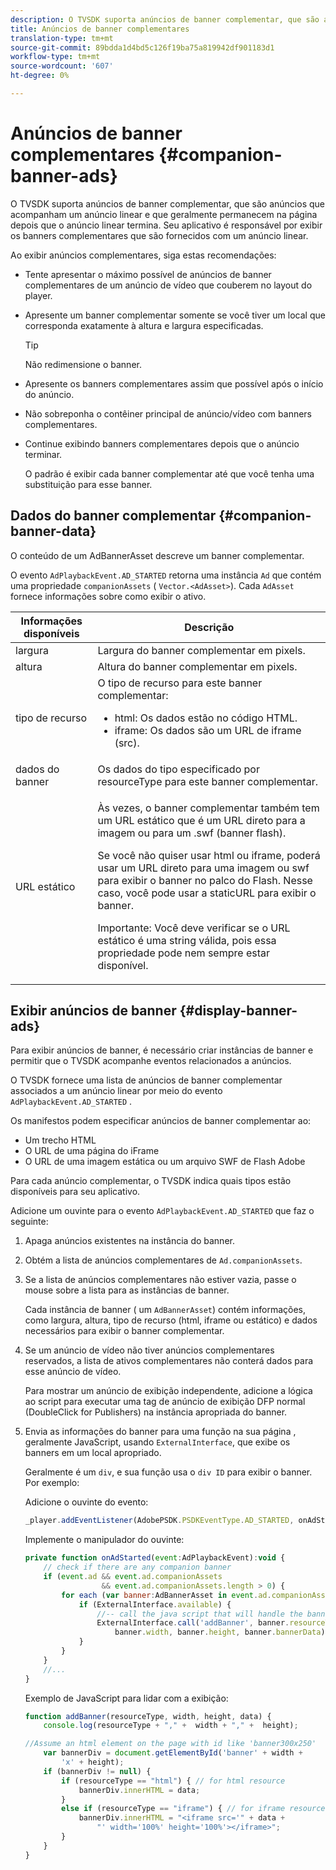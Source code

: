 ```yaml
---
description: O TVSDK suporta anúncios de banner complementar, que são anúncios que acompanham um anúncio linear e que geralmente permanecem na página depois que o anúncio linear termina. Seu aplicativo é responsável por exibir os banners complementares que são fornecidos com um anúncio linear.
title: Anúncios de banner complementares
translation-type: tm+mt
source-git-commit: 89bdda1d4bd5c126f19ba75a819942df901183d1
workflow-type: tm+mt
source-wordcount: '607'
ht-degree: 0%

---
```



# Anúncios de banner complementares {#companion-banner-ads}

O TVSDK suporta anúncios de banner complementar, que são anúncios que acompanham um anúncio linear e que geralmente permanecem na página depois que o anúncio linear termina. Seu aplicativo é responsável por exibir os banners complementares que são fornecidos com um anúncio linear.

Ao exibir anúncios complementares, siga estas recomendações:

* Tente apresentar o máximo possível de anúncios de banner complementares de um anúncio de vídeo que couberem no layout do player.
* Apresente um banner complementar somente se você tiver um local que corresponda exatamente à altura e largura especificadas.

   >[!TIP]
   >
   >Não redimensione o banner.

* Apresente os banners complementares assim que possível após o início do anúncio.
* Não sobreponha o contêiner principal de anúncio/vídeo com banners complementares.
* Continue exibindo banners complementares depois que o anúncio terminar.

   O padrão é exibir cada banner complementar até que você tenha uma substituição para esse banner.

## Dados do banner complementar {#companion-banner-data}

O conteúdo de um AdBannerAsset descreve um banner complementar.

<!--<a id="section_D730B4FD6FD749E9860B6A07FC110552"></a>-->

O evento `AdPlaybackEvent.AD_STARTED` retorna uma instância `Ad` que contém uma propriedade `companionAssets` ( `Vector.<AdAsset>`).
Cada `AdAsset` fornece informações sobre como exibir o ativo.

<table id="table_760C885E2DCA4BE983CC57FDA7BD5B14"> 
 <thead> 
  <tr> 
   <th colname="col1" class="entry"> Informações disponíveis </th> 
   <th colname="col2" class="entry"> Descrição </th> 
  </tr> 
 </thead>
 <tbody> 
  <tr> 
   <td colname="col1"> largura </td> 
   <td colname="col2"> Largura do banner complementar em pixels. </td> 
  </tr> 
  <tr> 
   <td colname="col1"> altura </td> 
   <td colname="col2"> Altura do banner complementar em pixels. </td> 
  </tr> 
  <tr> 
   <td colname="col1"> tipo de recurso </td> 
   <td colname="col2">O tipo de recurso para este banner complementar: 
    <ul id="ul_A067787FE49E4B6095BE0AC1D447DBB3"> 
     <li id="li_02B7224C67004095B3F6E50FD21E507E">html: Os dados estão no código HTML. </li> 
     <li id="li_5F37E14472424F808C6094F42009E676">iframe: Os dados são um URL de iframe (src). </li> 
    </ul> </td> 
  </tr> 
  <tr> 
   <td colname="col1"> dados do banner </td> 
   <td colname="col2"> Os dados do tipo especificado por <span class="codeph"> resourceType</span> para este banner complementar. </td> 
  </tr> 
  <tr> 
   <td colname="col1"> URL estático </td> 
   <td colname="col2"> <p>Às vezes, o banner complementar também tem um URL estático que é um URL direto para a imagem ou para um <span class="filepath"> .swf</span> (banner flash). </p> <p>Se você não quiser usar html ou iframe, poderá usar um URL direto para uma imagem ou swf para exibir o banner no palco do Flash. Nesse caso, você pode usar a staticURL para exibir o banner. </p> <p>Importante:  Você deve verificar se o URL estático é uma string válida, pois essa propriedade pode nem sempre estar disponível. </p> </td> 
  </tr> 
 </tbody> 
</table>

## Exibir anúncios de banner {#display-banner-ads}

Para exibir anúncios de banner, é necessário criar instâncias de banner e permitir que o TVSDK acompanhe eventos relacionados a anúncios.

O TVSDK fornece uma lista de anúncios de banner complementar associados a um anúncio linear por meio do evento `AdPlaybackEvent.AD_STARTED` .

Os manifestos podem especificar anúncios de banner complementar ao:

* Um trecho HTML
* O URL de uma página do iFrame
* O URL de uma imagem estática ou um arquivo SWF de Flash Adobe

Para cada anúncio complementar, o TVSDK indica quais tipos estão disponíveis para seu aplicativo.

Adicione um ouvinte para o evento `AdPlaybackEvent.AD_STARTED` que faz o seguinte:

1. Apaga anúncios existentes na instância do banner.

1. Obtém a lista de anúncios complementares de `Ad.companionAssets`.

1. Se a lista de anúncios complementares não estiver vazia, passe o mouse sobre a lista para as instâncias de banner.

   Cada instância de banner ( um `AdBannerAsset`) contém informações, como largura, altura, tipo de recurso (html, iframe ou estático) e dados necessários para exibir o banner complementar.

1. Se um anúncio de vídeo não tiver anúncios complementares reservados, a lista de ativos complementares não conterá dados para esse anúncio de vídeo.

   Para mostrar um anúncio de exibição independente, adicione a lógica ao script para executar uma tag de anúncio de exibição DFP normal (DoubleClick for Publishers) na instância apropriada do banner.

1. Envia as informações do banner para uma função na sua página , geralmente JavaScript, usando `ExternalInterface`, que exibe os banners em um local apropriado.

   Geralmente é um `div`, e sua função usa o `div ID` para exibir o banner. Por exemplo:

   Adicione o ouvinte do evento:

   ```js
   _player.addEventListener(AdobePSDK.PSDKEventType.AD_STARTED, onAdStarted);
   ```

   Implemente o manipulador do ouvinte:

   ```js
   private function onAdStarted(event:AdPlaybackEvent):void { 
       // check if there are any companion banner 
       if (event.ad && event.ad.companionAssets  
                    && event.ad.companionAssets.length > 0) { 
           for each (var banner:AdBannerAsset in event.ad.companionAssets) { 
               if (ExternalInterface.available) { 
                   //-- call the java script that will handle the banner display. 
                   ExternalInterface.call('addBanner', banner.resourceType,  
                       banner.width, banner.height, banner.bannerData); 
               } 
           } 
       }  
       //...        
   }
   ```

   Exemplo de JavaScript para lidar com a exibição:

   ```js
   function addBanner(resourceType, width, height, data) { 
       console.log(resourceType + "," +  width + "," +  height); 
   
   //Assume an html element on the page with id like 'banner300x250' 
       var bannerDiv = document.getElementById('banner' + width +  
           'x' + height);  
       if (bannerDiv != null) { 
           if (resourceType == "html") { // for html resource 
               bannerDiv.innerHTML = data; 
           } 
           else if (resourceType == "iframe") { // for iframe resource 
               bannerDiv.innerHTML = "<iframe src='" + data +  
                   "' width='100%' height='100%'></iframe>"; 
           } 
       } 
   }
   ```
